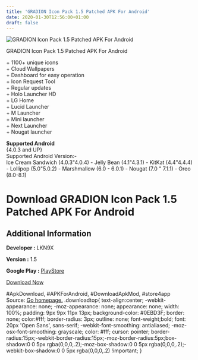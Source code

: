 ```yaml
---
title: 'GRADION Icon Pack 1.5 Patched APK For Android'
date: 2020-01-30T12:56:00+01:00
draft: false
---
```


![GRADION Icon Pack 1.5 Patched APK For Android](https://i2.wp.com/apkhome.net/wp-content/uploads/2018/12/GRADION-Icon-Pack-1.5.png "GRADION Icon Pack 1.5 Patched APK For Android")

  

GRADION Icon Pack 1.5 Patched APK For Android

\+ 1100+ unique icons  
\+ Cloud Wallpapers  
\+ Dashboard for easy operation  
\+ Icon Request Tool  
\+ Regular updates  
\+ Holo Launcher HD  
\+ LG Home  
\+ Lucid Launcher  
\+ M Launcher  
\+ Mini launcher  
\+ Next Launcher  
\+ Nougat launcher

**Supported Android**  
{4.0.3 and UP}  
Supported Android Version:-  
Ice Cream Sandwich (4.0.3"4.0.4) - Jelly Bean (4.1"4.3.1) - KitKat (4.4"4.4.4) - Lollipop (5.0"5.0.2) - Marshmallow (6.0 - 6.0.1) - Nougat (7.0 " 7.1.1) - Oreo (8.0-8.1)

Download GRADION Icon Pack 1.5 Patched APK For Android
======================================================

Additional Information
----------------------

**Developer :** LKN9X

**Version :** 1.5

**Google Play :** [PlayStore](https://play.google.com/store/apps/details?id=com.lknninex.gradion)

  

[Download Now](https://store4app.co/post/gradion-icon-pack-1-5-patched-apk-for-android_1573671142)

  
#ApkDownload, #APKForAndroid, #DownloadApkMod, #store4app  
Source: [Go homepage.](https://store4app.co/post/gradion-icon-pack-1-5-patched-apk-for-android_1573671142) .downloadtop{ text-align:center; -webkit-appearance: none; -moz-appearance: none; appearance: none; width: 100%; padding: 9px 9px 11px 13px; background-color: #0EBD3F; border: none; color:#fff; border-radius: 3px; outline: none; font-weight;bold; font: 20px 'Open Sans', sans-serif; -webkit-font-smoothing: antialiased; -moz-osx-font-smoothing: grayscale; color: #fff; cursor: pointer; border-radius:15px;-webkit-border-radius:15px;-moz-border-radius:5px;box-shadow:0 0 5px rgba(0,0,0,.2);-moz-box-shadow:0 0 5px rgba(0,0,0,.2);-webkit-box-shadow:0 0 5px rgba(0,0,0,.2) !important; }